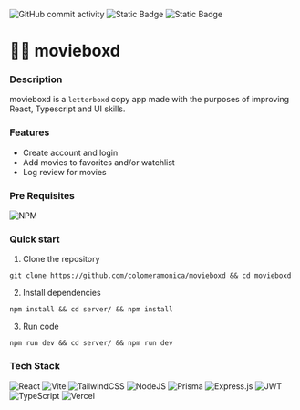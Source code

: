 ![GitHub commit activity](https://img.shields.io/github/commit-activity/w/colomeramonica/movieboxd?style=flat-square) ![Static Badge](https://img.shields.io/badge/work%20in%20progress-yellow?style=flat-square) ![Static Badge](https://img.shields.io/badge/study%20project-purple?style=flat-square)

# 🍿🎥 movieboxd

### Description

movieboxd is a `letterboxd` copy app made with the purposes of improving React, Typescript and UI skills.

### Features

- Create account and login
- Add movies to favorites and/or watchlist
- Log review for movies

### Pre Requisites

![NPM](https://img.shields.io/badge/NPM-%23CB3837.svg?style=flat-square&logo=npm&logoColor=white)
  
### Quick start

1. Clone the repository
```
git clone https://github.com/colomeramonica/movieboxd && cd movieboxd
```
2. Install dependencies
```
npm install && cd server/ && npm install
```
3. Run code
```
npm run dev && cd server/ && npm run dev
```

### Tech Stack

![React](https://img.shields.io/badge/react-%2320232a.svg?style=flat-square&logo=react&logoColor=%2361DAFB)
![Vite](https://img.shields.io/badge/vite-%23646CFF.svg?style=flat-square&logo=vite&logoColor=white)
![TailwindCSS](https://img.shields.io/badge/tailwindcss-%2338B2AC.svg?style=flat-square&logo=tailwind-css&logoColor=white)
![NodeJS](https://img.shields.io/badge/node.js-6DA55F?style=flat-square&logo=node.js&logoColor=white)
![Prisma](http://img.shields.io/badge/prisma-2D3748?style=flat-square&logo=prisma&logoColor=white)
![Express.js](https://img.shields.io/badge/express.js-%23404d59.svg?style=flat-square&logo=express&logoColor=%2361DAFB)
![JWT](https://img.shields.io/badge/JWT-black?style=flat-square&logo=JSON%20web%20tokens)
![TypeScript](https://img.shields.io/badge/typescript-%23007ACC.svg?style=flat-square&logo=typescript&logoColor=white)
![Vercel](https://img.shields.io/badge/vercel-%23000000.svg?style=flat-square&logo=vercel&logoColor=white)
